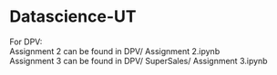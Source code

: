 # Datascience-UT

For DPV:   
Assignment 2 can be found in DPV/ Assignment 2.ipynb  
Assignment 3 can be found in DPV/ SuperSales/ Assignment 3.ipynb  
